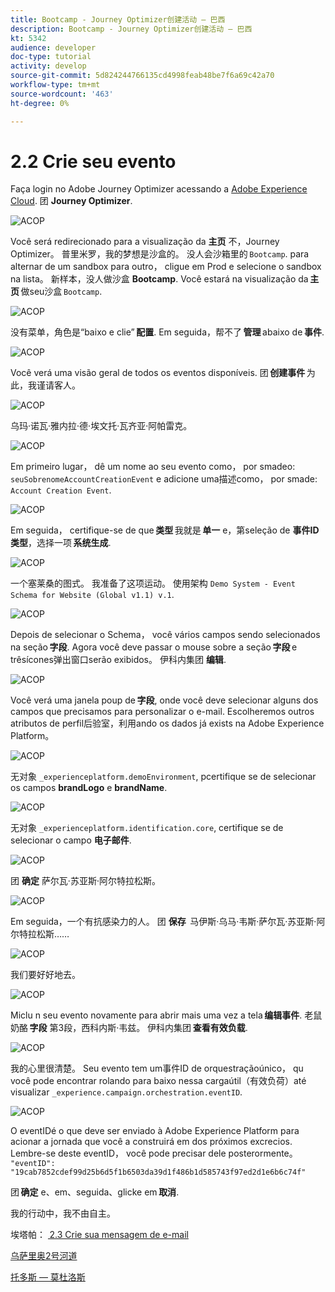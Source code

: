 ```yaml
---
title: Bootcamp - Journey Optimizer创建活动 — 巴西
description: Bootcamp - Journey Optimizer创建活动 — 巴西
kt: 5342
audience: developer
doc-type: tutorial
activity: develop
source-git-commit: 5d824244766135cd4998feab48be7f6a69c42a70
workflow-type: tm+mt
source-wordcount: '463'
ht-degree: 0%

---
```


# 2.2 Crie seu evento

Faça login no Adobe Journey Optimizer acessando a [Adobe Experience Cloud](https://experience.adobe.com). 团 **Journey Optimizer**.

![ACOP](./images/acophome.png)

Você será redirecionado para a visualização da **主页** 不，Journey Optimizer。 普里米罗，我的梦想是沙盒的。 没人会沙箱里的 `Bootcamp`. para alternar de um sandbox para outro， cligue em Prod e selecione o sandbox na lista。 新样本，没人做沙盒 **Bootcamp**. Você estará na visualização da **主页** 做seu沙盒 `Bootcamp`.

![ACOP](./images/acoptriglp.png)

没有菜单，角色是“baixo e clie” **配置**. Em seguida，帮不了 **管理** abaixo de **事件**.

![ACOP](./images/acopmenu.png)

Você verá uma visão geral de todos os eventos disponíveis. 团 **创建事件** 为此，我谨请客人。

![ACOP](./images/emptyevent.png)

乌玛·诺瓦·雅内拉·德·埃文托·瓦齐亚·阿帕雷克。

![ACOP](./images/emptyevent1.png)

Em primeiro lugar， dê um nome ao seu evento como， por smadeo: `seuSobrenomeAccountCreationEvent` e adicione uma描述como， por smade: `Account Creation Event`.

![ACOP](./images/eventdescription.png)

Em seguida， certifique-se de que **类型** 我就是 **单一** e，第seleção de **事件ID类型**，选择一项 **系统生成**.

![ACOP](./images/eventidtype.png)

一个塞莱桑的图式。 我准备了这项运动。 使用架构 `Demo System - Event Schema for Website (Global v1.1) v.1`.

![ACOP](./images/eventschema.png)

Depois de selecionar o Schema， você vários campos sendo selecionados na seção **字段**. Agora você deve passar o mouse sobre a seção **字段** e trêsícones弹出窗口serão exibidos。 伊科内集团 **编辑**.

![ACOP](./images/eventpayload.png)

Você verá uma janela poup de **字段**, onde você deve selecionar alguns dos campos que precisamos para personalizar o e-mail. Escolheremos outros atributos de perfil后验室，利用ando os dados já exists na Adobe Experience Platform。

![ACOP](./images/eventfields.png)

无对象 `_experienceplatform.demoEnvironment`, pcertifique se de selecionar os campos **brandLogo** e **brandName**.

![ACOP](./images/eventpayloadbr.png)

无对象 `_experienceplatform.identification.core`, certifique se de selecionar o campo **电子邮件**.

![ACOP](./images/eventpayloadbrid.png)

团 **确定** 萨尔瓦·苏亚斯·阿尔特拉松斯。

![ACOP](./images/saveok.png)

Em seguida，一个有抗感染力的人。 团 **保存**  马伊斯·乌马·韦斯·萨尔瓦·苏亚斯·阿尔特拉松斯……

![ACOP](./images/eventsave.png)

我们要好好地去。

![ACOP](./images/eventdone.png)

Miclu n seu evento novamente para abrir mais uma vez a tela **编辑事件**. 老鼠奶酪 **字段** 第3段，西科内斯·韦兹。 伊科内集团 **查看有效负载**.

![ACOP](./images/viewevent.png)

我的心里很清楚。
Seu evento tem um事件ID de orquestraçãoúnico， qu você pode encontrar rolando para baixo nessa cargaútil（有效负荷）até visualizar `_experience.campaign.orchestration.eventID`.

![ACOP](./images/payloadeventID.png)

O eventIDé o que deve ser enviado à Adobe Experience Platform para acionar a jornada que você a construirá em dos próximos excrecios. Lembre-se deste eventID， você pode precisar dele posterormente。
`"eventID": "19cab7852cdef99d25b6d5f1b6503da39d1f486b1d585743f97ed2d1e6b6c74f"`

团 **确定** e、em、seguida、glicke em **取消**.

我的行动中，我不由自主。

埃塔帕： [ 2.3 Crie sua mensagem de e-mail](./ex3.md)

[乌萨里奥2号河道](./uc2.md)

[托多斯 — 莫杜洛斯](../../overview.md)
